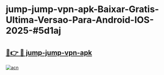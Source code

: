 # jump-jump-vpn-apk-Baixar-Gratis-Ultima-Versao-Para-Android-IOS-2025-#5d1aj

# <h2><a href="https://ainizakaria.my?title=jump-jump-vpn-apk&ref=24M">🔗👉 🔴 jump-jump-vpn-apk</a></h2>

[![acn](https://github.com/user-attachments/assets/0f9c940e-d8b0-45ae-aac7-cd30a18b3e1c)](https://ainizakaria.my?title=jump-jump-vpn-apk&ref=24M)

